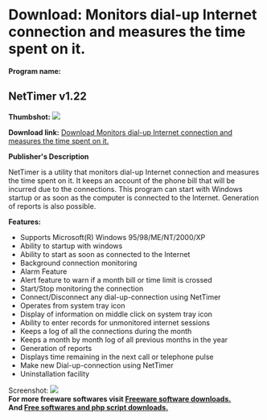# Download: Monitors dial-up Internet connection and measures the time spent on it.

**Program name:**

## NetTimer v1.22

  
**Thumbshot:** ![](http://www.freewarefiles.com/screenshot/nettimer122_md.gif)   
  
**Download link:** [Download Monitors dial-up Internet connection and measures the time spent on it.](http://freesoftwares.boysofts.com/NetTimer-V_program_19385.html)  
  


**Publisher's Description**  
  


NetTimer is a utility that monitors dial-up Internet connection and measures the time spent on it. It keeps an account of the phone bill that will be incurred due to the connections. This program can start with Windows startup or as soon as the computer is connected to the Internet. Generation of reports is also possible. 

**Features:**

  * Supports Microsoft(R) Windows 95/98/ME/NT/2000/XP 
  * Ability to startup with windows 
  * Ability to start as soon as connected to the Internet 
  * Background connection monitoring 
  * Alarm Feature 
  * Alert feature to warn if a month bill or time limit is crossed 
  * Start/Stop monitoring the connection 
  * Connect/Disconnect any dial-up-connection using NetTimer 
  * Operates from system tray icon 
  * Display of information on middle click on system tray icon 
  * Ability to enter records for unmonitored internet sessions 
  * Keeps a log of all the connections during the month 
  * Keeps a month by month log of all previous months in the year 
  * Generation of reports 
  * Displays time remaining in the next call or telephone pulse 
  * Make new Dial-up-connection using NetTimer 
  * Uninstallation facility 

  
  
Screenshot: ![](http://www.freewarefiles.com/screenshot/nettimer122.gif)   
**For more freeware softwares visit [Freeware software downloads.](http://freesoftwares.boysofts.com/)**   
**And [Free softwares and php script downloads.](http://www.boysofts.com/)**
